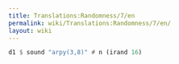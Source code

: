 ```yaml
---
title: Translations:Randomness/7/en
permalink: wiki/Translations:Randomness/7/en/
layout: wiki
---
```


``` Haskell
d1 $ sound "arpy(3,8)" # n (irand 16)
```
